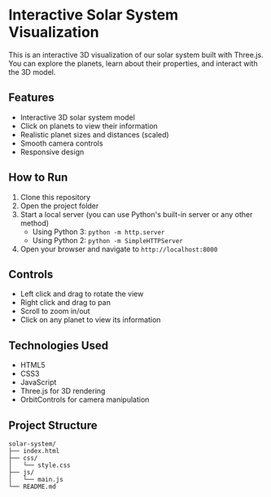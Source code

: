# Interactive Solar System Visualization

This is an interactive 3D visualization of our solar system built with Three.js. You can explore the planets, learn about their properties, and interact with the 3D model.

## Features

- Interactive 3D solar system model
- Click on planets to view their information
- Realistic planet sizes and distances (scaled)
- Smooth camera controls
- Responsive design

## How to Run

1. Clone this repository
2. Open the project folder
3. Start a local server (you can use Python's built-in server or any other method)
   - Using Python 3: `python -m http.server`
   - Using Python 2: `python -m SimpleHTTPServer`
4. Open your browser and navigate to `http://localhost:8000`

## Controls

- Left click and drag to rotate the view
- Right click and drag to pan
- Scroll to zoom in/out
- Click on any planet to view its information

## Technologies Used

- HTML5
- CSS3
- JavaScript
- Three.js for 3D rendering
- OrbitControls for camera manipulation

## Project Structure

```
solar-system/
├── index.html
├── css/
│   └── style.css
├── js/
│   └── main.js
└── README.md
``` 
